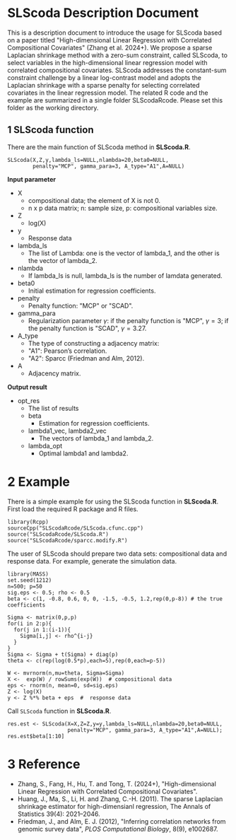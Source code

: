 
# SLScoda Description Document

This is a description document to introduce the usage for SLScoda based on a paper titled "High-dimensional Linear Regression with Correlated Compositional Covariates" (Zhang et al. 2024+). 
We propose a sparse Laplacian shrinkage method with a zero-sum constraint, called SLScoda, to select variables in the high-dimensional linear regression model with correlated compositional covariates. SLScoda addresses the constant-sum constraint challenge by a linear log-contrast model and adopts the Laplacian shrinkage with a sparse penalty for selecting correlated covariates in the linear regression model. The related R code and the example are summarized in a single folder SLScodaRcode. Please set this folder as the working directory.

 
## 1 SLScoda function 

There are the main function of SLScoda method in **SLScoda.R**.

```{r , eval=FALSE}
SLScoda(X,Z,y,lambda_ls=NULL,nlambda=20,beta0=NULL, 
        penalty="MCP", gamma_para=3, A_type="A1",A=NULL)
```

**Input parameter**

* X                
  - compositional data; the element of X is not 0.
  - n x p data matrix; n: sample size, p: compositional variables size. 
* Z
  - log(X)
* y    
  - Response data
* lambda_ls
  - The list of Lambda: one is the vector of lambda_1, and the other is the vector of lambda_2.
* nlambda  
  - If lambda_ls is null, lambda_ls is the number of lamdata generated.
* beta0
  - Initial estimation for regression coefficients.
* penalty
  - Penalty function: "MCP" or "SCAD".
* gamma_para
  - Regularization parameter $\gamma$: if the penalty function is "MCP", $\gamma=3$; if the penalty function is "SCAD", $\gamma=3.27$.
* A_type
  - The type of constructing a adjacency matrix: 
  - "A1": Pearson’s correlation.
  - "A2": Sparcc (Friedman and Alm, 2012).
* A
  - Adjacency matrix. 

**Output result**

* opt_res
   - The list of results
   - beta       
     - Estimation for regression coefficients.
   - lambda1_vec, lambda2_vec      
     - The vectors of lambda_1 and lambda_2.
   - lambda_opt       
     - Optimal lambda1 and lambda2.

# 2 Example 

There is a simple example for using the SLScoda function in **SLScoda.R**. First load the required R package and R files.

```{r , eval=FALSE}
library(Rcpp)
sourceCpp("SLScodaRcode/SLScoda.cfunc.cpp")
source("SLScodaRcode/SLScoda.R")
source("SLScodaRcode/sparcc.modify.R")
```

The user of SLScoda should prepare two data sets: compositional data and response data. For example,  generate the simulation data.
```{r , eval=FALSE}
library(MASS)
set.seed(1212)
n=500; p=50
sig.eps <- 0.5; rho <- 0.5
beta <- c(1, -0.8, 0.6, 0, 0, -1.5, -0.5, 1.2,rep(0,p-8)) # the true coefficients 

Sigma <- matrix(0,p,p)
for(i in 2:p){
  for(j in 1:(i-1)){
    Sigma[i,j] <- rho^{i-j}
  }
}
Sigma <- Sigma + t(Sigma) + diag(p)
theta <- c(rep(log(0.5*p),each=5),rep(0,each=p-5))

W <- mvrnorm(n,mu=theta, Sigma=Sigma)  
X <-  exp(W) / rowSums(exp(W))  # compositional data
eps <- rnorm(n, mean=0, sd=sig.eps)
Z <- log(X)
y <- Z %*% beta + eps  #  response data
```

Call ``SLScoda`` function in **SLScoda.R**.
```{r , eval=FALSE}
res.est <- SLScoda(X=X,Z=Z,y=y,lambda_ls=NULL,nlambda=20,beta0=NULL, 
                   penalty="MCP", gamma_para=3, A_type="A1",A=NULL);
res.est$beta[1:10]
```

# 3 Reference

* Zhang, S., Fang, H., Hu, T. and Tong, T. (2024+), "High-dimensional Linear Regression with Correlated Compositional Covariates".
* Huang, J., Ma, S., Li, H. and Zhang, C.-H. (2011). The sparse Laplacian shrinkage estimator for high-dimensianl regression, The Annals of Statistics 39(4): 2021–2046.
* Friedman, J., and Alm, E. J. (2012), "Inferring correlation networks from genomic survey data", *PLOS Computational Biology*, 8(9), e1002687.
